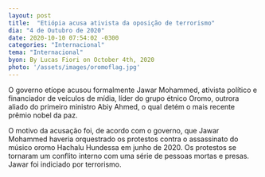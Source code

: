 ```yaml
---
layout: post
title:  "Etiópia acusa ativista da oposição de terrorismo"
dia: "4 de Outubro de 2020"
date: 2020-10-10 07:54:02 -0300
categories: "Internacional"
tema: "Internacional"
byon: By Lucas Fiori on October 4th, 2020
photo: '/assets/images/oromoflag.jpg'
---
```


O governo etíope acusou formalmente Jawar Mohammed, ativista político e financiador de veículos de mídia, líder do grupo étnico Oromo, outrora aliado do primeiro ministro Abiy Ahmed, o qual detém o mais recente prêmio nobel da paz.

O motivo da acusação foi, de acordo com o governo, que Jawar Mohammed haveria orquestrado os protestos contra o assassinato do músico oromo Hachalu Hundessa em junho de 2020. Os protestos se tornaram um conflito interno com uma série de pessoas mortas e presas. Jawar foi indiciado por terrorismo.